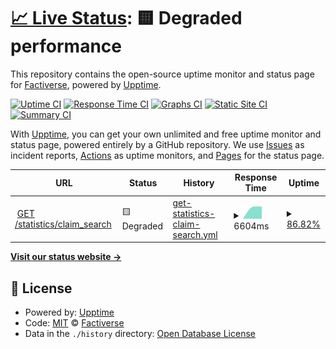 # [📈 Live Status](https://factiverse.github.io/api-upptime): <!--live status--> **🟨 Degraded performance**

This repository contains the open-source uptime monitor and status page for [Factiverse](https://factiverse.github.io/api-upptime), powered by [Upptime](https://github.com/upptime/upptime).

[![Uptime CI](https://github.com/factiverse/api-upptime/workflows/Uptime%20CI/badge.svg)](https://github.com/factiverse/api-upptime/actions?query=workflow%3A%22Uptime+CI%22)
[![Response Time CI](https://github.com/factiverse/api-upptime/workflows/Response%20Time%20CI/badge.svg)](https://github.com/factiverse/api-upptime/actions?query=workflow%3A%22Response+Time+CI%22)
[![Graphs CI](https://github.com/factiverse/api-upptime/workflows/Graphs%20CI/badge.svg)](https://github.com/factiverse/api-upptime/actions?query=workflow%3A%22Graphs+CI%22)
[![Static Site CI](https://github.com/factiverse/api-upptime/workflows/Static%20Site%20CI/badge.svg)](https://github.com/factiverse/api-upptime/actions?query=workflow%3A%22Static+Site+CI%22)
[![Summary CI](https://github.com/factiverse/api-upptime/workflows/Summary%20CI/badge.svg)](https://github.com/factiverse/api-upptime/actions?query=workflow%3A%22Summary+CI%22)

With [Upptime](https://upptime.js.org), you can get your own unlimited and free uptime monitor and status page, powered entirely by a GitHub repository. We use [Issues](https://github.com/factiverse/api-upptime/issues) as incident reports, [Actions](https://github.com/factiverse/api-upptime/actions) as uptime monitors, and [Pages](https://factiverse.github.io/api-upptime) for the status page.

<!--start: status pages-->
<!-- This summary is generated by Upptime (https://github.com/upptime/upptime) -->
<!-- Do not edit this manually, your changes will be overwritten -->
<!-- prettier-ignore -->
| URL | Status | History | Response Time | Uptime |
| --- | ------ | ------- | ------------- | ------ |
| <img alt="" src="https://icons.duckduckgo.com/ip3/search.factiverse.no.ico" height="13"> [GET /statistics/claim_search](https://search.factiverse.no/v1/statistics/claim_search) | 🟨 Degraded | [get-statistics-claim-search.yml](https://github.com/factiverse/upptime-prod/commits/HEAD/history/get-statistics-claim-search.yml) | <details><summary><img alt="Response time graph" src="./graphs/get-statistics-claim-search/response-time-week.png" height="20"> 6604ms</summary><br><a href="https://factiverse.github.io/upptime-prod/history/get-statistics-claim-search"><img alt="Response time 6604" src="https://img.shields.io/endpoint?url=https%3A%2F%2Fraw.githubusercontent.com%2Ffactiverse%2Fupptime-prod%2FHEAD%2Fapi%2Fget-statistics-claim-search%2Fresponse-time.json"></a><br><a href="https://factiverse.github.io/upptime-prod/history/get-statistics-claim-search"><img alt="24-hour response time 6604" src="https://img.shields.io/endpoint?url=https%3A%2F%2Fraw.githubusercontent.com%2Ffactiverse%2Fupptime-prod%2FHEAD%2Fapi%2Fget-statistics-claim-search%2Fresponse-time-day.json"></a><br><a href="https://factiverse.github.io/upptime-prod/history/get-statistics-claim-search"><img alt="7-day response time 6604" src="https://img.shields.io/endpoint?url=https%3A%2F%2Fraw.githubusercontent.com%2Ffactiverse%2Fupptime-prod%2FHEAD%2Fapi%2Fget-statistics-claim-search%2Fresponse-time-week.json"></a><br><a href="https://factiverse.github.io/upptime-prod/history/get-statistics-claim-search"><img alt="30-day response time 6604" src="https://img.shields.io/endpoint?url=https%3A%2F%2Fraw.githubusercontent.com%2Ffactiverse%2Fupptime-prod%2FHEAD%2Fapi%2Fget-statistics-claim-search%2Fresponse-time-month.json"></a><br><a href="https://factiverse.github.io/upptime-prod/history/get-statistics-claim-search"><img alt="1-year response time 6604" src="https://img.shields.io/endpoint?url=https%3A%2F%2Fraw.githubusercontent.com%2Ffactiverse%2Fupptime-prod%2FHEAD%2Fapi%2Fget-statistics-claim-search%2Fresponse-time-year.json"></a></details> | <details><summary><a href="https://factiverse.github.io/upptime-prod/history/get-statistics-claim-search">86.82%</a></summary><a href="https://factiverse.github.io/upptime-prod/history/get-statistics-claim-search"><img alt="All-time uptime 86.82%" src="https://img.shields.io/endpoint?url=https%3A%2F%2Fraw.githubusercontent.com%2Ffactiverse%2Fupptime-prod%2FHEAD%2Fapi%2Fget-statistics-claim-search%2Fuptime.json"></a><br><a href="https://factiverse.github.io/upptime-prod/history/get-statistics-claim-search"><img alt="24-hour uptime 86.82%" src="https://img.shields.io/endpoint?url=https%3A%2F%2Fraw.githubusercontent.com%2Ffactiverse%2Fupptime-prod%2FHEAD%2Fapi%2Fget-statistics-claim-search%2Fuptime-day.json"></a><br><a href="https://factiverse.github.io/upptime-prod/history/get-statistics-claim-search"><img alt="7-day uptime 86.82%" src="https://img.shields.io/endpoint?url=https%3A%2F%2Fraw.githubusercontent.com%2Ffactiverse%2Fupptime-prod%2FHEAD%2Fapi%2Fget-statistics-claim-search%2Fuptime-week.json"></a><br><a href="https://factiverse.github.io/upptime-prod/history/get-statistics-claim-search"><img alt="30-day uptime 86.82%" src="https://img.shields.io/endpoint?url=https%3A%2F%2Fraw.githubusercontent.com%2Ffactiverse%2Fupptime-prod%2FHEAD%2Fapi%2Fget-statistics-claim-search%2Fuptime-month.json"></a><br><a href="https://factiverse.github.io/upptime-prod/history/get-statistics-claim-search"><img alt="1-year uptime 86.82%" src="https://img.shields.io/endpoint?url=https%3A%2F%2Fraw.githubusercontent.com%2Ffactiverse%2Fupptime-prod%2FHEAD%2Fapi%2Fget-statistics-claim-search%2Fuptime-year.json"></a></details>

<!--end: status pages-->

[**Visit our status website →**](https://factiverse.github.io/api-upptime)

## 📄 License

- Powered by: [Upptime](https://github.com/upptime/upptime)
- Code: [MIT](./LICENSE) © [Factiverse](https://factiverse.github.io/api-upptime)
- Data in the `./history` directory: [Open Database License](https://opendatacommons.org/licenses/odbl/1-0/)
